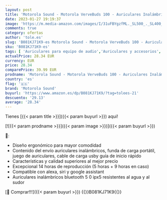 ```yaml
---
layout: post
title: 'Motorola Sound - Motorola VerveBuds 100 - Auriculares Inalámbricos - In Ear Mini Auriculares Bluetooth 5.0 - Waterproof IP55 y 14h con Estuche de Carga - Compatible con Alexa  Siri y Google Assistant'
date: 2023-01-27 19:19:37
image: 'https://m.media-amazon.com/images/I/31uFBYgzfML._SL500_._SL400_.jpg'
comments: true
category: ofertas
author: 'tole.es'
slug: 'B081KJ71K9-es Motorola Sound - Motorola VerveBuds 100 - Auriculares...'
sku: 'B081KJ71K9-es'
tags: [ 'Auriculares para equipo de audio','Auriculares y accesorios','Electrónica','alexa','motorola sound','🇪🇸', ]
actualPrice: 28.34 EUR
currency: EUR
price: 28.34
comparePrice: 39.99 EUR
prodname: 'Motorola Sound - Motorola VerveBuds 100 - Auriculares Inalámbricos - In Ear Mini Auriculares Bluetooth 5.0 - Waterproof IP55 y 14h con Estuche de Carga - Compatible con Alexa  Siri y Google Assistant'
country: 'es'
flag: '🇪🇸'
brand: 'Motorola Sound'
buyurl: 'https://www.amazon.es/dp/B081KJ71K9/?tag=tolees-21'
descuento: '29.13'
average: '28.34'
---
```


Tienes [{{< param title >}}]({{< param buyurl >}}) aqui!

[![{{< param prodname >}}]({{< param image >}})]({{< param buyurl >}})

🔎:

- Diseño ergonómico para mayor comodidad
- Contenido del envío auriculares inalámbricos, funda de carga portátil, juego de auriculares, cable de carga usby guía de inicio rápido
- Características y calidad superiores al mejor precio
- Excepcional 14 horas de reproducción (5 horas + 9 horas en caso)
- Compatible con alexa, siri y google assistant
- Auriculares inalámbricos bluetooth 5 0 ipx5 resistentes al agua y al sudor

[🛒 Comprar!!!]({{< param buyurl >}})
{{<world>}}B081KJ71K9{{</world>}}
